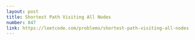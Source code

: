 ```yaml
---
layout: post
title: Shortest Path Visiting All Nodes
number: 847
link: https://leetcode.com/problems/shortest-path-visiting-all-nodes
---
```

